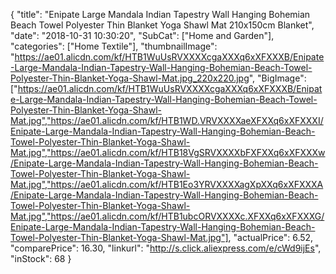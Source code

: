 {
	"title": "Enipate Large Mandala Indian Tapestry Wall Hanging Bohemian Beach Towel Polyester Thin Blanket Yoga Shawl Mat 210x150cm Blanket",
	"date": "2018-10-31 10:30:20",
	"SubCat": ["Home and Garden"],
	"categories": ["Home Textile"],
	"thumbnailImage": "https://ae01.alicdn.com/kf/HTB1WuUsRVXXXXcgaXXXq6xXFXXXB/Enipate-Large-Mandala-Indian-Tapestry-Wall-Hanging-Bohemian-Beach-Towel-Polyester-Thin-Blanket-Yoga-Shawl-Mat.jpg_220x220.jpg",
	"BigImage": ["https://ae01.alicdn.com/kf/HTB1WuUsRVXXXXcgaXXXq6xXFXXXB/Enipate-Large-Mandala-Indian-Tapestry-Wall-Hanging-Bohemian-Beach-Towel-Polyester-Thin-Blanket-Yoga-Shawl-Mat.jpg","https://ae01.alicdn.com/kf/HTB1WD.VRVXXXXaeXFXXq6xXFXXXI/Enipate-Large-Mandala-Indian-Tapestry-Wall-Hanging-Bohemian-Beach-Towel-Polyester-Thin-Blanket-Yoga-Shawl-Mat.jpg","https://ae01.alicdn.com/kf/HTB18VgSRVXXXXbFXFXXq6xXFXXXw/Enipate-Large-Mandala-Indian-Tapestry-Wall-Hanging-Bohemian-Beach-Towel-Polyester-Thin-Blanket-Yoga-Shawl-Mat.jpg","https://ae01.alicdn.com/kf/HTB1Eo3YRVXXXXagXpXXq6xXFXXXA/Enipate-Large-Mandala-Indian-Tapestry-Wall-Hanging-Bohemian-Beach-Towel-Polyester-Thin-Blanket-Yoga-Shawl-Mat.jpg","https://ae01.alicdn.com/kf/HTB1ubcORVXXXXc.XFXXq6xXFXXXG/Enipate-Large-Mandala-Indian-Tapestry-Wall-Hanging-Bohemian-Beach-Towel-Polyester-Thin-Blanket-Yoga-Shawl-Mat.jpg"],
	"actualPrice": 6.52,
	"comparePrice": 16.30,
	"linkurl": "http://s.click.aliexpress.com/e/cWd9ijEs",
	"inStock": 68
}

